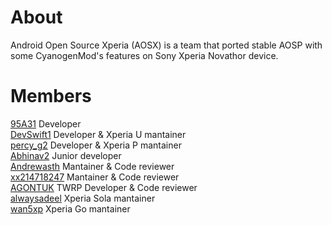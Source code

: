 About
===
Android Open Source Xperia (AOSX) is a team that ported stable AOSP with some CyanogenMod's features on Sony Xperia Novathor device.

Members
===
[95A31] Developer <br>
[DevSwift1] Developer & Xperia U mantainer<br>
[percy_g2] Developer & Xperia P mantainer<br>
[Abhinav2] Junior developer <br>
[Andrewasth] Mantainer & Code reviewer <br>
[xx214718247] Mantainer & Code reviewer <br>
[AGONTUK] TWRP Developer & Code reviewer <br>
[alwaysadeel] Xperia Sola mantainer <br>
[wan5xp] Xperia Go mantainer <br>

[95A31]: http://forum.xda-developers.com/member.php?u=5265970
[DevSwift1]: http://forum.xda-developers.com/member.php?u=4318865
[percy_g2]: http://forum.xda-developers.com/member.php?u=4913184
[Andrewasth]: http://forum.xda-developers.com/member.php?u=5092285
[xx214718247]: http://forum.xda-developers.com/member.php?u=5394746
[Abhinav2]: http://forum.xda-developers.com/member.php?u=4766488
[AGONTUK]: http://forum.xda-developers.com/member.php?u=5138693
[alwaysadeel]: http://forum.xda-developers.com/member.php?u=5143053
[wan5xp]: http://forum.xda-developers.com/member.php?u=5302450